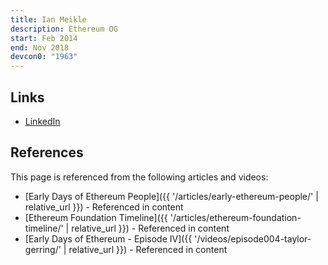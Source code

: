 ```yaml
---
title: Ian Meikle
description: Ethereum OG
start: Feb 2014
end: Nov 2018
devcon0: "1963"
---
```


## Links
- [LinkedIn](https://www.linkedin.com/in/ian-meikle-9455a891/)

## References

This page is referenced from the following articles and videos:

- [Early Days of Ethereum People]({{ '/articles/early-ethereum-people/' | relative_url }}) - Referenced in content
- [Ethereum Foundation Timeline]({{ '/articles/ethereum-foundation-timeline/' | relative_url }}) - Referenced in content
- [Early Days of Ethereum - Episode IV]({{ '/videos/episode004-taylor-gerring/' | relative_url }}) - Referenced in content
